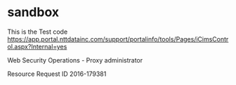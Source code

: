 # sandbox

This is the Test code
https://app.portal.nttdatainc.com/support/portalinfo/tools/Pages/iCimsControl.aspx?Internal=yes


Web Security Operations - Proxy administrator

Resource Request ID  2016-179381

